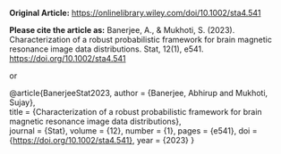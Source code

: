 **Original Article:**
https://onlinelibrary.wiley.com/doi/10.1002/sta4.541

**Please cite the article as:**
Banerjee, A., & Mukhoti, S. (2023). Characterization of a robust probabilistic framework for brain magnetic resonance image data distributions. Stat, 12(1), e541. https://doi.org/10.1002/sta4.541

or

@article{BanerjeeStat2023,
  author = {Banerjee, Abhirup and Mukhoti, Sujay},<br />
  title = {Characterization of a robust probabilistic framework for brain magnetic resonance image data distributions},<br />
  journal = {Stat},
  volume = {12},
  number = {1},
  pages = {e541},
  doi = {https://doi.org/10.1002/sta4.541},
  year = {2023}
}
